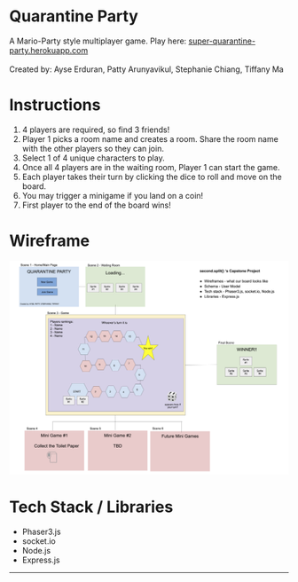 # Quarantine Party
A Mario-Party style multiplayer game. Play here: [super-quarantine-party.herokuapp.com](super-quarantine-party.herokuapp.com)
<br><br>
Created by: Ayse Erduran, Patty Arunyavikul, Stephanie Chiang, Tiffany Ma <br>


# Instructions
1. 4 players are required, so find 3 friends!
2. Player 1 picks a room name and creates a room. Share the room name with the other players so they can join.
3. Select 1 of 4 unique characters to play.
4. Once all 4 players are in the waiting room, Player 1 can start the game.
5. Each player takes their turn by clicking the dice to roll and move on the board.
6. You may trigger a minigame if you land on a coin!
7. First player to the end of the board wins!

# Wireframe

![Wireframe](/public/wireframe.png)

# Tech Stack / Libraries

* Phaser3.js
* socket.io
* Node.js
* Express.js

---


